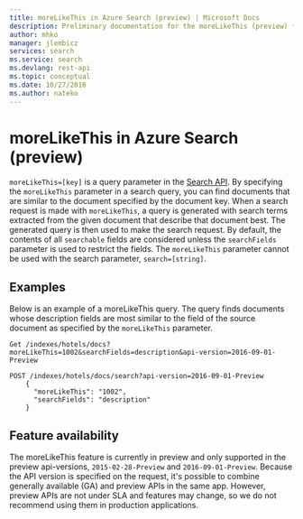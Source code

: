 ```yaml
---
title: moreLikeThis in Azure Search (preview) | Microsoft Docs
description: Preliminary documentation for the moreLikeThis (preview) feature, exposed in the Azure Search REST API.
author: mhko
manager: jlembicz
services: search
ms.service: search
ms.devlang: rest-api
ms.topic: conceptual
ms.date: 10/27/2016
ms.author: nateko
---
```

# moreLikeThis in Azure Search (preview)

`moreLikeThis=[key]` is a query parameter in the [Search API](https://docs.microsoft.com/rest/api/searchservice/search-documents). By specifying the  `moreLikeThis` parameter in a search query, you can find documents that are similar to the document specified by the document key. When a search request is made with `moreLikeThis`, a query is generated with search terms extracted from the given document that describe that document best. The generated query is then used to make the search request. By default, the contents of all `searchable` fields are considered unless the `searchFields` parameter is used to restrict the fields. The `moreLikeThis` parameter cannot be used with the search parameter, `search=[string]`.

## Examples 

Below is an example of a moreLikeThis query. The query finds documents whose description fields are most similar to the field of the source document as specified by the `moreLikeThis` parameter.

```  
Get /indexes/hotels/docs?moreLikeThis=1002&searchFields=description&api-version=2016-09-01-Preview
```  

```  
POST /indexes/hotels/docs/search?api-version=2016-09-01-Preview
    {  
      "moreLikeThis": "1002",  
      "searchFields": "description"  
    }  
```  

## Feature availability

The moreLikeThis feature is currently in preview and only supported in the preview api-versions, `2015-02-28-Preview` and `2016-09-01-Preview`. Because the API version is specified on the request, it's possible to combine generally available (GA) and preview APIs in the same app. However, preview APIs are not under SLA and features may change, so we do not recommend using them in production applications.